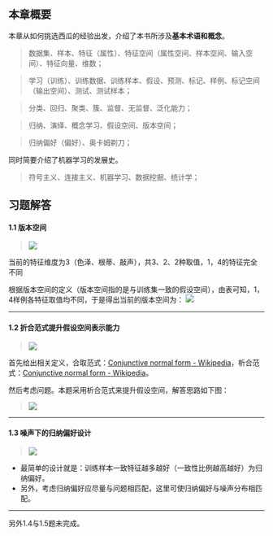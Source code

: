 ## 本章概要 ##
本章从如何挑选西瓜的经验出发，介绍了本书所涉及**基本术语和概念**。

> 数据集、样本、特征（属性）、特征空间（属性空间、样本空间、输入空间）、特征向量、维数；

> 学习（训练）、训练数据、训练样本、假设、预测、标记、样例、标记空间（输出空间）、测试、测试样本；

> 分类、回归、聚类、簇、监督、无监督、泛化能力；

> 归纳、演绎、概念学习、假设空间、版本空间；

> 归纳偏好（偏好）、奥卡姆剃刀；

同时简要介绍了机器学习的发展史。

> 符号主义、连接主义、机器学习、数据挖掘、统计学；

## 习题解答 ##

#### 1.1 版本空间 ####
>![](Ch1/1.1.png)

当前的特征维度为3（色泽、根蒂、敲声），共3、2、2种取值，1，4的特征完全不同

根据版本空间的定义（版本空间指的是与训练集一致的假设空间），由表可知，1，4样例各特征取值均不同，于是得出当前的版本空间为：
![](Ch1/1.1.1.png)

----

#### 1.2 折合范式提升假设空间表示能力 ####
>![](Ch1/1.2.png)

首先给出相关定义，合取范式：[Conjunctive normal form - Wikipedia](https://en.wikipedia.org/wiki/Conjunctive_normal_form)，析合范式：[Conjunctive normal form - Wikipedia](https://en.wikipedia.org/wiki/Disjunctive_normal_form)。

然后考虑问题。本题采用析合范式来提升假设空间，解答思路如下图：
>![](Ch1/1.2.1.jpg)

----
#### 1.3 噪声下的归纳偏好设计 ####
>![](Ch1/1.3.png)

- 最简单的设计就是：训练样本一致特征越多越好（一致性比例越高越好）为归纳偏好。
- 另外，考虑归纳偏好应尽量与问题相匹配，这里可使归纳偏好与噪声分布相匹配。

----
另外1.4与1.5题未完成。
##









